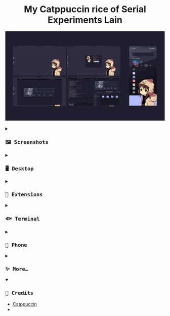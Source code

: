 <h1 align="center">
My Catppuccin rice of Serial Experiments Lain
</h1>

![rice.png](assets/rice.png)

<details close>
<summary><h3><samp>🖼️ Screenshots</samp></h3></summary>

![desktop.png](assets/desktop.png)

![terminal.png](assets/terminal.png)

![browser.png](assets/browser.png)

![code.png](assets/code.png)

![phone.png](assets/phone.png)

</details>

<details>
<summary><h3><samp>🖥️ Desktop</samp></h3></summary>

- OS: [Nobara 38 Gnome](https://nobaraproject.org/)
- DE: Gnome  44.2
- Theme: [MochaTheme-4](https://github.com/lime-desu/MochaTheme) + [Gradience](https://github.com/GradienceTeam/Gradience)
- Top Panel: Modified `gnome-shell.css` included in the theme
- Icons: [Papirus Dark](https://github.com/PapirusDevelopmentTeam/papirus-icon-theme) + [Papirus Folders](https://github.com/catppuccin/papirus-folders)
- Fonts: [Hack Nerd](https://github.com/ryanoasis/nerd-fonts/releases/download/v3.0.2/Gohu.zip), [Cantarell](https://cantarell.gnome.org/releases/cantarell-fonts-0.303.tar.xz)
- Wallpeper: [1920x1080](https://raw.githubusercontent.com/andrew1412/lain-catppuccin-dotfiles/main/wallpapers/desktop.png)
</details>

<details>
<summary><h3><samp>🧩 Extensions</samp></h3></summary>

Sistem
- [AppIndicator and KStatusNotifierItem Support](https://extensions.gnome.org/extension/615/appindicator-support/)
- [Dash to Dock](https://extensions.gnome.org/extension/307/dash-to-dock/)
- [GSConnect](https://extensions.gnome.org/extension/1319/gsconnect/)
- [Just Perfection](https://extensions.gnome.org/extension/3843/just-perfection/)
- [User Themes](https://extensions.gnome.org/extension/19/user-themes/)

User
- [Auto Activities](https://extensions.gnome.org/extension/5500/auto-activities/)
- [Aylur's Widgets](https://extensions.gnome.org/extension/5338/aylurs-widgets/)
- [Clipboard Indicator](https://extensions.gnome.org/extension/779/clipboard-indicator/)
- [Color Picker](https://extensions.gnome.org/extension/3396/color-picker/)
- [Colored Application Menu Icon](https://extensions.gnome.org/extension/4408/app-menu-icon-remove-symbolic/)
- [Cronomix](https://extensions.gnome.org/extension/6003/cronomix/)
- [Gnome 4x UI Improvements](https://extensions.gnome.org/extension/4158/gnome-40-ui-improvements/)
- [Lineup](https://extensions.gnome.org/extension/5955/lineup/)
- [Logo Menu](https://extensions.gnome.org/extension/4451/logo-menu/)
- [Pop Shell](https://support.system76.com/articles/pop-shell/)
- [Quick Setting Tweaker](https://extensions.gnome.org/extension/5446/quick-settings-tweaker/)
- [Rounded Window Corners](https://extensions.gnome.org/extension/5237/rounded-window-corners/)
- [User Avatar In Quick Settings](https://extensions.gnome.org/extension/5506/user-avatar-in-quick-settings/)
</details>

<details>
<summary><h3><samp>🐟 Terminal</samp></h3></summary>

- Emulator: [Kitty](https://github.com/kovidgoyal/kitty)
- Shell: [Fish](https://github.com/fish-shell/fish-shell)
- Framework: [Fisher](https://github.com/jorgebucaran/fisher)
- Prompt: [Hydro](https://github.com/jorgebucaran/hydro)
- Theme: [Kitty](https://github.com/catppuccin/kitty) + [Fish](https://github.com/catppuccin/fish)
</details>

<details>
<summary><h3><samp>📱 Phone</samp></h3></summary>

- OS: [GrapheneOS](https://grapheneos.org/) Android 13
- Wallpaper: [1080x2340](https://raw.githubusercontent.com/andrew1412/lain-catppuccin-dotfiles/main/wallpapers/phone.png)
> ⚠️ Installed from the [Aurora Store](https://f-droid.org/en/packages/com.aurora.store/) and Network Disabled ⬇️
- Launcher: [Niagara Launcher](https://play.google.com/store/search?q=niagara+launcher&c=apps&gl=EG)
- Icons: [Taco Taco ](https://play.google.com/store/apps/details?id=com.themesonfire.iconpack.taco_taco.paid&gl=EG)
- Search Bar: [Custom Search Bar Widget](https://play.google.com/store/apps/details?id=com.natewren.csbw&gl=EG)
</details>

<details>
<summary><h3><samp>✨ More…</samp></h3></summary>


</details>

<details open>
<summary><h3><samp>🏅 Credits</samp></h3></summary>

- [Catppuccin](https://github.com/catppuccin/catppuccin)
- 
</details>
